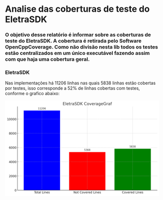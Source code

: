 # Analise das coberturas de teste do EletraSDK

### O objetivo desse relatório é informar sobre as coberturas de teste do EletraSDK. A cobertura é retirada pelo Software OpenCppCoverage. Como não divisão nesta lib todos os testes estão centralizados em um único executável fazendo assim com que haja uma cobertura geral.

### EletraSDK
Nas implementações há 11206 linhas nas quais 5838 linhas estão cobertas por testes, isso corresponde a 52% de linhas cobertas com testes, conforme o grafico abaixo:

![Gráfico das cobeturas de teste do EletraSDK](https://github.com/RaulSouza27/CoverageTestsEletraSDK/blob/main/Images/EletraSDK.png)